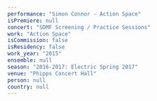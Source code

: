 ```yaml
---
performance: "Simon Connor - Action Space"
isPremiere: null
concert: "SDMF Screening / Practice Sessions"
work: "Action Space"
isCommission: false
isResidency: false
work_year: "2015"
ensemble: null
season: "2016-2017: Electric Spring 2017"
venue: "Phipps Concert Hall"
person: null
country: null
---
```


